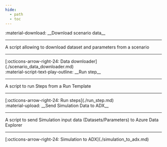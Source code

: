 ```yaml
---
hide:
  - path
  - toc
---
```

  
<main class="grid" markdown>

<article markdown>
<div class="text" markdown>
:material-download: __Download scenario data__

---
A script allowing to download dataset and parameters from a scenario

---
<footer markdown>
[:octicons-arrow-right-24: Data downloader](./scenario_data_downloader.md)
</footer>
</div>
</article>

<article markdown>
<div class="text" markdown>
:material-script-text-play-outline: __Run step__

---
A script to run Steps from a Run Template

---
<footer markdown>
[:octicons-arrow-right-24: Run steps](./run_step.md)
</footer>
</div>

</article>

<article markdown>
<div class="text" markdown>
:material-upload: __Send Simulation Data to ADX__

---
A script to send Simulation input data (Datasets/Parameters) to Azure Data Explorer

---
<footer markdown>
[:octicons-arrow-right-24: Simulation to ADX](./simulation_to_adx.md)
</footer>
</div>

</article>
</main>